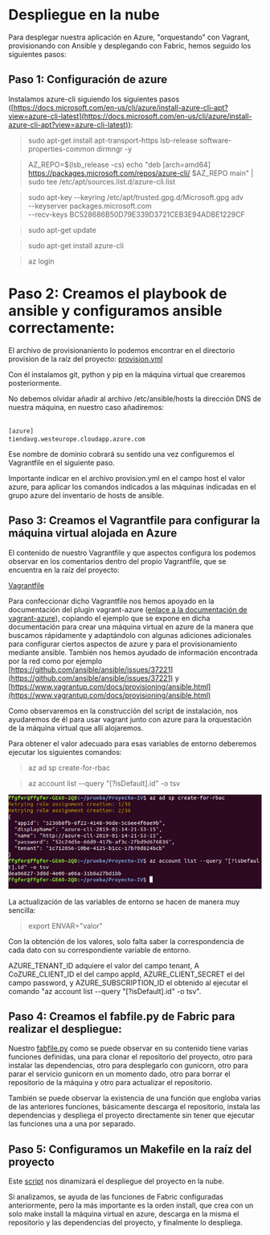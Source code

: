 # Despliegue en la nube

Para desplegar nuestra aplicación en Azure, "orquestando" con Vagrant, provisionando con Ansible y desplegando con Fabric, hemos seguido los siguientes pasos:

## Paso 1: Configuración de azure

Instalamos azure-cli siguiendo los siguientes pasos ([https://docs.microsoft.com/en-us/cli/azure/install-azure-cli-apt?view=azure-cli-latest](https://docs.microsoft.com/en-us/cli/azure/install-azure-cli-apt?view=azure-cli-latest)):

> sudo apt-get install apt-transport-https lsb-release software-properties-common dirmngr -y

> AZ_REPO=$(lsb_release -cs)
echo "deb [arch=amd64] https://packages.microsoft.com/repos/azure-cli/ $AZ_REPO main" | \
    sudo tee /etc/apt/sources.list.d/azure-cli.list

> sudo apt-key --keyring /etc/apt/trusted.gpg.d/Microsoft.gpg adv \
     --keyserver packages.microsoft.com \
     --recv-keys BC528686B50D79E339D3721CEB3E94ADBE1229CF

> sudo apt-get update

> sudo apt-get install azure-cli

> az login

# Paso 2: Creamos el playbook de ansible y configuramos ansible correctamente:

El archivo de provisionaniento lo podemos encontrar en el directorio provision de la raíz del proyecto: [provision.yml](https://github.com/FFGFER/Proyecto-IV/blob/master/provision/provision.yml)

Con él instalamos git, python y pip en la máquina virtual que crearemos posteriormente.

No debemos olvidar añadir al archivo /etc/ansible/hosts la dirección DNS de nuestra máquina, en nuestro caso añadiremos:

~~~

[azure]
tiendavg.westeurope.cloudapp.azure.com

~~~

Ese nombre de dominio cobrará su sentido una vez configuremos el Vagrantfile en el siguiente paso.

Importante indicar en el archivo provision.yml en el campo host el valor azure, para aplicar los comandos indicados a las máquinas indicadas en el grupo azure del inventario de hosts de ansible.

## Paso 3: Creamos el Vagrantfile para configurar la máquina virtual alojada en Azure 

El contenido de nuestro Vagrantfile y que aspectos configura los podemos observar en los comentarios dentro del propio Vagrantfile, que se encuentra en la raíz del proyecto:

[Vagrantfile](https://github.com/FFGFER/Proyecto-IV/blob/master/Vagrantfile)

Para confeccionar dicho Vagrantfile nos hemos apoyado en la documentación del plugin vagrant-azure ([enlace a la documentación de vagrant-azure](https://github.com/Azure/vagrant-azure)), copiando el ejemplo que se expone en dicha documentación para crear una máquina virtual en azure de la manera que buscamos rápidamente y adaptándolo con algunas adiciones adicionales para configurar ciertos aspectos de azure y para el provisionamiento mediante ansible. También nos hemos ayudado de información encontrada por la red como por ejemplo [https://github.com/ansible/ansible/issues/37221](https://github.com/ansible/ansible/issues/37221) y [https://www.vagrantup.com/docs/provisioning/ansible.html](https://www.vagrantup.com/docs/provisioning/ansible.html)

Como observaremos en la construcción del script de instalación, nos ayudaremos de él para usar vagrant junto con azure para la orquestación de la máquina virtual que allí alojaremos.

Para obtener el valor adecuado para esas variables de entorno deberemos ejecutar los siguientes comandos:

> az ad sp create-for-rbac

> az account list --query "[?isDefault].id" -o tsv

![](img/1.png)

La actualización de las variables de entorno se hacen de manera muy sencilla:

> export ENVAR="valor"

Con la obtención de los valores, solo falta saber la correspondencia de cada dato con su correspondiente variable de entorno.

AZURE_TENANT_ID adquiere el valor del campo tenant, A
CoZURE_CLIENT_ID el del campo appId, AZURE_CLIENT_SECRET el del campo password, y AZURE_SUBSCRIPTION_ID el obtenido al ejecutar el comando "az account list --query "[?isDefault].id" -o tsv".

## Paso 4: Creamos el fabfile.py de Fabric para realizar el despliegue:

Nuestro [fabfile.py](https://github.com/FFGFER/Proyecto-IV/blob/master/fabfile.py) como se puede observar en su contenido tiene varias funciones definidas, una para clonar el repositorio del proyecto, otro para instalar las dependencias, otro para desplegarlo con gunicorn, otro para parar el servicio gunicorn en un momento dado, otro para borrar el repositorio de la máquina y otro para actualizar el repositorio.

También se puede observar la existencia de una función que engloba varias de las anteriores funciones, básicamente descarga el repositorio, instala las dependencias y despliega el proyecto directamente sin tener que ejecutar las funciones una a una por separado.

## Paso 5: Configuramos un Makefile en la raíz del proyecto

Este [script](https://github.com/FFGFER/Proyecto-IV/blob/master/Makefile) nos dinamizará el despliegue del proyecto en la nube.

Si analizamos, se ayuda de las funciones de Fabric configuradas anteriormente, pero la más importante es la orden install, que crea con un solo make install la máquina virtual en azure, descarga en la misma el repositorio y las dependencias del proyecto, y finalmente lo despliega.
